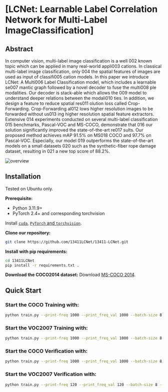 # [LCNet: Learnable Label Correlation Network for Multi-Label ImageClassification]

## Abstract
In computer vision, multi-label image classification is a well
002 known topic which can be applied in many real-world appli003 cations. In classical multi-label image classification, only
004 the spatial features of images are used as input of classifi005 cation models. In this paper we introduce LCNet: A Multi006 Label Classification model, which includes a learnable se007 mantic graph followed by a novel decoder to fuse the multi008 ple modalities. Our decoder is stack-able which allows the
009 model to understand deeper relations between the modali010 ties. In addition, we design a feature to reduce spatial res011 olution loss called Crop-Forwarding. Crop-Forwarding al012 lows higher resolution images to be forwarded without us013 ing higher resolution spatial feature extractors. Extensive
014 experiments conducted on several multi-label classification
015 benchmarks, Pascal-VOC and MS-COCO, demonstrate that
016 our solution significantly improved the state-of-the-art re017 sults. Our proposed method achieves mAP 91.5% on MS018 COCO and 97.7% on Pascal-VOC. Especially, our model
019 outperforms the state-of-the-art models on a small datasets
020 such as the synthetic-fiber rope damage dataset, resulting in
021 a new top score of 88.2%.

![overview](https://github.com/13411LCNet/13411LCNet/blob/06f5ab2c9f44b71834a2144f47b81d444add1ca3/ModelOverview.jpg)

## Installation

Tested on Ubuntu only.

**Prerequisite:**

- Python 3.11.9+
- PyTorch 2.4+ and corresponding torchvision

Install [```cuda```](https://developer.nvidia.com/cuda-downloads), [```PyTorch``` and ```torchvision```](https://pytorch.org/).

**Clone our repository:**

```bash
git clone https://github.com/13411LCNet/13411-LCNet.git
```

**Install with pip requirements:**

```bash
cd 13411LCNet
pip install -r requirements.txt .
```


**Download the COCO2014 dataset:**
Download [MS-COCO 2014](https://cocodataset.org/#download).

## Quick Start

### Start the COCO Training with:

```bash
python train.py --print-freq 1000 --print_freq_val 1000 --batch-size 8 --dataname coco14 --num_class 80 --isTrain True --pretrained --backbone TResnetL_V2 --CropLevels 2 --imgInpsize 896 --dataset_dir <Insert datasetDIR here> --output <Insert Output folder here> --resume <Insert pretrained model folder here> 
```

### Start the VOC2007 Training with:

```bash
python train.py --print-freq 1000 --print_freq_val 1000 --batch-size 8 --dataname voc --num_class 20 --isTrain True --pretrained --backbone TResnetL_V2 --CropLevels 3 --imgInpsize 1344 --dataset_dir <Insert datasetDIR here> --output <Insert Output folder here> --resume <Insert pretrained model folder here> 
```

### Start the COCO Verification with:

```bash
python train.py --print-freq 1000 --print_freq_val 1000 --batch-size 8 --dataname coco14 --num_class 80 --isTrain False --pretrained --backbone TResnetL_V2 --CropLevels 2 --imgInpsize 896 --dataset_dir <Insert datasetDIR here> --output <Insert Output folder here> --resume <Insert pretrained model folder here> 
```

### Start the VOC2007 Verification with:

```bash
python train.py --print-freq 120 --print_freq_val 120 --batch-size 8 --dataname voc --num_class 20 --isTrain False --pretrained --backbone TResnetL_V2 --CropLevels 3 --imgInpsize 1344 --dataset_dir <Insert datasetDIR here> --output <Insert Output folder here> --resume <Insert pretrained model folder here
```



